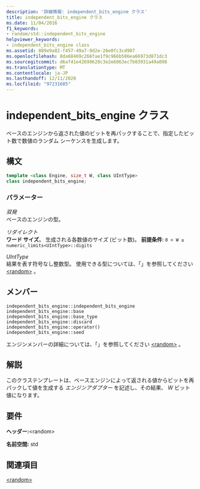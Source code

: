 ```yaml
---
description: '詳細情報: independent_bits_engine クラス'
title: independent_bits_engine クラス
ms.date: 11/04/2016
f1_keywords:
- random/std::independent_bits_engine
helpviewer_keywords:
- independent_bits_engine class
ms.assetid: 889e9a82-f457-49a7-9d2e-26e0fc3cd907
ms.openlocfilehash: 8da68469c266fae1f9c966b586ea66973d871dc3
ms.sourcegitcommit: d6af41e42699628c3e2e6063ec7b03931a49a098
ms.translationtype: MT
ms.contentlocale: ja-JP
ms.lasthandoff: 12/11/2020
ms.locfileid: "97231685"
---
```

# <a name="independent_bits_engine-class"></a>independent_bits_engine クラス

ベースのエンジンから返された値のビットを再パックすることで、指定したビット数で数値のランダム シーケンスを生成します。

## <a name="syntax"></a>構文

```cpp
template <class Engine, size_t W, class UIntType>
class independent_bits_engine;
```

### <a name="parameters"></a>パラメーター

*双発*\
ベースのエンジンの型。

*リダイレクト*\
**ワード サイズ**。 生成される各数値のサイズ (ビット数)。 **前提条件**: `0 < W ≤ numeric_limits<UIntType>::digits`

*UIntType*\
結果を表す符号なし整数型。 使用できる型については、「」を参照してください [\<random>](../standard-library/random.md) 。

## <a name="members"></a>メンバー

`independent_bits_engine::independent_bits_engine`\
`independent_bits_engine::base`\
`independent_bits_engine::base_type`\
`independent_bits_engine::discard`\
`independent_bits_engine::operator()`\
`independent_bits_engine::seed`

エンジンメンバーの詳細については、「」を参照してください [\<random>](../standard-library/random.md) 。

## <a name="remarks"></a>解説

このクラステンプレートは、ベースエンジンによって返される値からビットを再パックして値を生成する *エンジンアダプター* を記述し、その結果、 *W* ビット値になります。

## <a name="requirements"></a>要件

**ヘッダー:**\<random>

**名前空間:** std

## <a name="see-also"></a>関連項目

[\<random>](../standard-library/random.md)
